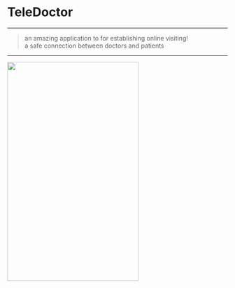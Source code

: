 # TeleDoctor

---
> an amazing application to for establishing online visiting!<br/>
> a safe connection between doctors and patients 
---

<img src="https://github.com/AmirhoseinArabhaji/TeleDoctor/blob/android/Android%20App/app_images/svideo.gif" width="300" height="500"/>

